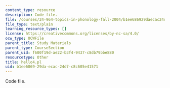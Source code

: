```yaml
---
content_type: resource
description: Code file.
file: /courses/24-964-topics-in-phonology-fall-2004/b1ee686929daecac24d7c8c605e41571_hello4.pl
file_type: text/plain
learning_resource_types: []
license: https://creativecommons.org/licenses/by-nc-sa/4.0/
ocw_type: OCWFile
parent_title: Study Materials
parent_type: CourseSection
parent_uid: f600f19d-ae22-b3f4-9437-c8db79bbe880
resourcetype: Other
title: hello4.pl
uid: b1ee6869-29da-ecac-24d7-c8c605e41571
---
```

Code file.